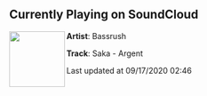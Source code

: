 ## Currently Playing on SoundCloud

[<img align="left" width="100" src="https://i1.sndcdn.com/artworks-3rjYlWEvhgcAy4lV-UzclmQ-t50x50.jpg">](https://soundcloud.com/bassrush/saka-argent?in=soundslikesaka/sets/slipstream-ep)

**Artist**: Bassrush 

**Track**: Saka - Argent

Last updated at 09/17/2020 02:46
